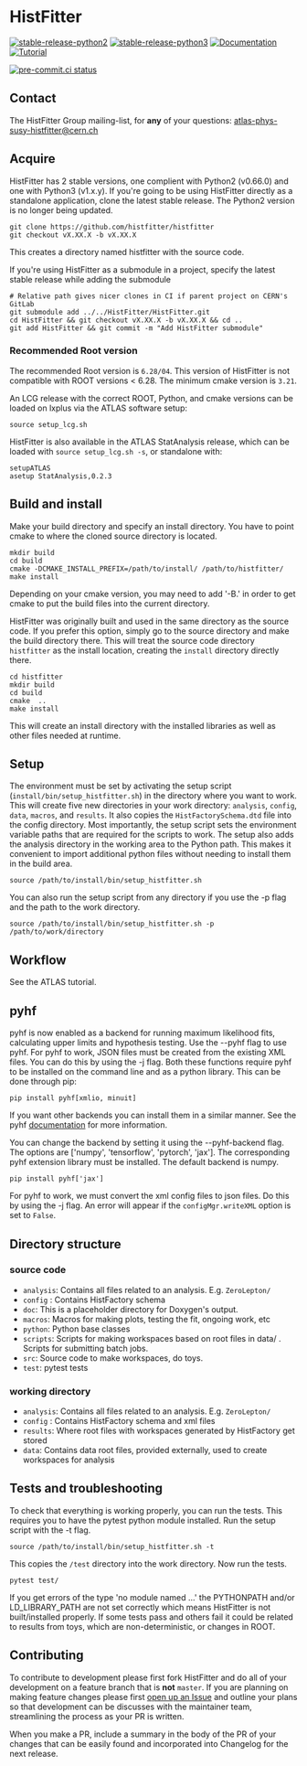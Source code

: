 # HistFitter 

[![stable-release-python2](https://img.shields.io/badge/StablePython2-v0.66.0-green)](https://gitlab.cern.ch/HistFitter/HistFitter/-/releases/v0.66.0)
[![stable-release-python3](https://img.shields.io/badge/StablePython3-v1.2.0-green)](https://gitlab.cern.ch/HistFitter/HistFitter/-/tree/v1.2.0)
[![Documentation](https://img.shields.io/badge/Documentation-blue)](https://twiki.cern.ch/twiki/bin/viewauth/AtlasProtected/SusyFitter)
[![Tutorial](https://img.shields.io/badge/Tutorial-orange)](https://twiki.cern.ch/twiki/bin/viewauth/AtlasProtected/HistFitterTutorial)

[![pre-commit.ci status](https://results.pre-commit.ci/badge/github/histfitter/histfitter/master.svg)](https://results.pre-commit.ci/latest/github/histfitter/histfitter/master)

## Contact

The HistFitter Group mailing-list, for **any** of your questions: <atlas-phys-susy-histfitter@cern.ch>

## Acquire
HistFitter has 2 stable versions, one complient with Python2 (v0.66.0) and one with Python3 (v1.x.y).
If you're going to be using HistFitter directly as a standalone application, clone the latest stable release. The Python2 version is no longer being updated.

```
git clone https://github.com/histfitter/histfitter
git checkout vX.XX.X -b vX.XX.X
```
This creates a directory named histfitter with the source code.

If you're using HistFitter as a submodule in a project, specify the latest stable release while adding the submodule

```
# Relative path gives nicer clones in CI if parent project on CERN's GitLab
git submodule add ../../HistFitter/HistFitter.git
cd HistFitter && git checkout vX.XX.X -b vX.XX.X && cd ..
git add HistFitter && git commit -m "Add HistFitter submodule"
```


### Recommended Root version

The recommended Root version is `6.28/04`. This version of HistFitter is not compatible with ROOT versions < 6.28.  The minimum cmake version is `3.21`.

An LCG release with the correct ROOT, Python, and cmake versions can be loaded on lxplus via the ATLAS software setup:

```
source setup_lcg.sh
```

HistFitter is also available in the ATLAS StatAnalysis release, which can be loaded with `source setup_lcg.sh -s`, or standalone with:

```
setupATLAS
asetup StatAnalysis,0.2.3
```


## Build and install

Make your build directory and specify an install directory. You have to point cmake to where the cloned source directory is located.
```
mkdir build
cd build
cmake -DCMAKE_INSTALL_PREFIX=/path/to/install/ /path/to/histfitter/
make install
```
Depending on your cmake version, you may need to add '-B.' in order to get cmake to put the build files into the current directory.

HistFitter was originally built and used in the same directory as the source code. If you prefer this option, simply go to the source directory and make the build directory there. This will treat the source code directory `histfitter` as the install location, creating the `install` directory directly there.
```
cd histfitter
mkdir build
cd build
cmake  ..
make install
```
This will create an install directory with the installed libraries as well as other files needed at runtime.


## Setup

The environment must be set by activating the setup script (`install/bin/setup_histfitter.sh`) in the directory where you want to work. This will create five new directories in your work directory: `analysis`, `config`, `data`, `macros`, and `results`. It also copies the `HistFactorySchema.dtd` file into the config directory. Most importantly, the setup script sets the environment variable paths that are required for the scripts to work.  The setup also adds the analysis directory in the working area to the Python path.  This makes it convenient to import additional python files without needing to install them in the build area.

```
source /path/to/install/bin/setup_histfitter.sh
```
You can also run the setup script from any directory if you use the -p flag and the path to the work directory.

```
source /path/to/install/bin/setup_histfitter.sh -p /path/to/work/directory
```

## Workflow

See the ATLAS tutorial.

## pyhf

pyhf is now enabled as a backend for running maximum likelihood fits, calculating upper limits and hypothesis testing. Use the --pyhf flag to use pyhf. For pyhf to work, JSON files must be created from the existing XML files. You can do this by using the -j flag. Both these functions require pyhf to be installed on the command line and as a python library. This can be done through pip:

```
pip install pyhf[xmlio, minuit]
```
If you want other backends you can install them in a similar manner. See the pyhf [documentation](https://pyhf.readthedocs.io/en/v0.7.4/installation.html) for more information.

You can change the backend by setting it using the --pyhf-backend flag. The options are ['numpy', 'tensorflow', 'pytorch', 'jax']. The corresponding pyhf extension library must be installed. The default backend is numpy.

```
pip install pyhf['jax']
```

For pyhf to work, we must convert the xml config files to json files. Do this by using the -j flag. An error will appear if the `configMgr.writeXML` option is set to `False`.

## Directory structure
### source code

- `analysis`: Contains all files related to an analysis. E.g. `ZeroLepton/`
- `config` : Contains HistFactory schema
- `doc`: This is a placeholder directory for Doxygen's output.
- `macros`: Macros for making plots, testing the fit, ongoing work, etc
- `python`: Python base classes
- `scripts`: Scripts for making workspaces based on root files in data/ . Scripts for submitting batch jobs.
- `src`: Source code to make workspaces, do toys.
- `test`: pytest tests

### working directory

- `analysis`: Contains all files related to an analysis. E.g. `ZeroLepton/`
- `config` : Contains HistFactory schema and xml files
- `results`: Where root files with workspaces generated by HistFactory get stored
- `data`: Contains data root files, provided externally, used to create workspaces for analysis


## Tests and troubleshooting
To check that everything is working properly, you can run the tests. This requires you to have the pytest python module installed. Run the setup script with the -t flag.
```
source /path/to/install/bin/setup_histfitter.sh -t
```
This copies the `/test` directory into the work directory. Now run the tests.
```
pytest test/
```
If you get errors of the type 'no module named ...' the PYTHONPATH and/or LD_LIBRARY_PATH are not set correctly which means HistFitter is not built/installed properly. If some tests pass and others fail it could be related to results from toys, which are non-deterministic, or changes in ROOT. 

## Contributing

To contribute to development please first fork HistFitter and do all of your development on a feature branch that is **not** `master`.
If you are planning on making feature changes please first [open up an Issue](https://github.com/histfitter/histfitter/issues) and outline your plans so that development can be discusses with the maintainer team, streamlining the process as your PR is written.

When you make a PR, include a summary in the body of the PR of your changes that can be easily found and incorporated into Changelog for the next release.
